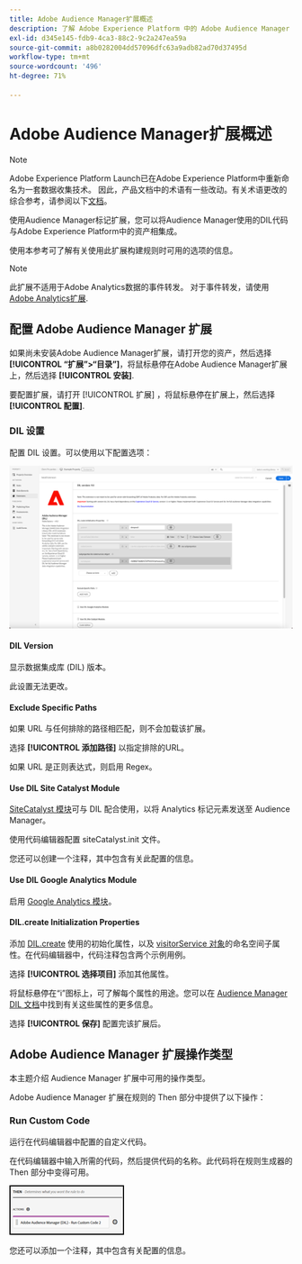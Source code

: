 ```yaml
---
title: Adobe Audience Manager扩展概述
description: 了解 Adobe Experience Platform 中的 Adobe Audience Manager 标记扩展。
exl-id: d345e145-fdb9-4ca3-88c2-9c2a247ea59a
source-git-commit: a8b0282004dd57096dfc63a9adb82ad70d37495d
workflow-type: tm+mt
source-wordcount: '496'
ht-degree: 71%

---
```


# Adobe Audience Manager扩展概述

>[!NOTE]
>
>Adobe Experience Platform Launch已在Adobe Experience Platform中重新命名为一套数据收集技术。 因此，产品文档中的术语有一些改动。有关术语更改的综合参考，请参阅以下[文档](../../../term-updates.md)。

使用Audience Manager标记扩展，您可以将Audience Manager使用的DIL代码与Adobe Experience Platform中的资产相集成。

使用本参考可了解有关使用此扩展构建规则时可用的选项的信息。

>[!NOTE]
>
>此扩展不适用于Adobe Analytics数据的事件转发。 对于事件转发，请使用 [Adobe Analytics扩展](../analytics/overview.md).

## 配置 Adobe Audience Manager 扩展

如果尚未安装Adobe Audience Manager扩展，请打开您的资产，然后选择 **[!UICONTROL “扩展”>“目录”]**，将鼠标悬停在Adobe Audience Manager扩展上，然后选择 **[!UICONTROL 安装]**.

要配置扩展，请打开 [!UICONTROL 扩展] ，将鼠标悬停在扩展上，然后选择 **[!UICONTROL 配置]**.

### DIL 设置

配置 DIL 设置。可以使用以下配置选项：

![](../../../images/ext-aam-config.png)

#### DIL Version

显示数据集成库 (DIL) 版本。

此设置无法更改。

#### Exclude Specific Paths

如果 URL 与任何排除的路径相匹配，则不会加载该扩展。

选择 **[!UICONTROL 添加路径]** 以指定排除的URL。

如果 URL 是正则表达式，则启用 Regex。

#### Use DIL Site Catalyst Module

[SiteCatalyst 模块](https://experiencecloud.adobe.com/resources/help/en_US/aam/r_dil_sc_init.html)可与 DIL 配合使用，以将 Analytics 标记元素发送至 Audience Manager。

使用代码编辑器配置 siteCatalyst.init 文件。

您还可以创建一个注释，其中包含有关此配置的信息。

#### Use DIL Google Analytics Module

启用 [Google Analytics 模块](https://experiencecloud.adobe.com/resources/help/en_US/aam/dil-google-universal-analytics.html)。

#### DIL.create Initialization Properties

添加 [DIL.create](https://experiencecloud.adobe.com/resources/help/en_US/aam/r_dil_create.html) 使用的初始化属性，以及 [visitorService 对象](https://experiencecloud.adobe.com/resources/help/en_US/aam/r_dil_visitor_service.html)的命名空间子属性。在代码编辑器中，代码注释包含两个示例用例。

选择 **[!UICONTROL 选择项目]** 添加其他属性。

将鼠标悬停在“i”图标上，可了解每个属性的用途。您可以在 [Audience Manager DIL 文档](https://experiencecloud.adobe.com/resources/help/en_US/aam/r_dil_create.html)中找到有关这些属性的更多信息。

选择 **[!UICONTROL 保存]** 配置完该扩展后。

## Adobe Audience Manager 扩展操作类型

本主题介绍 Audience Manager 扩展中可用的操作类型。

Adobe Audience Manager 扩展在规则的 Then 部分中提供了以下操作：

### Run Custom Code

运行在代码编辑器中配置的自定义代码。

在代码编辑器中输入所需的代码，然后提供代码的名称。此代码将在规则生成器的 Then 部分中变得可用。

![](../../../images/ext-aam-then.png)

您还可以添加一个注释，其中包含有关配置的信息。
